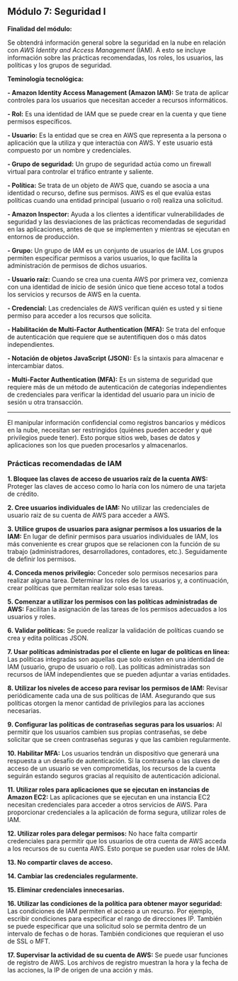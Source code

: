 ## Módulo 7: Seguridad I

**Finalidad del módulo:** 

Se obtendrá información general sobre la seguridad en la nube en relación con *AWS Identity and Access Management* (IAM). A esto se incluye información sobre las prácticas recomendadas, los roles, los usuarios, las políticas y los grupos de seguridad.

**Teminología tecnológica:**

**- Amazon Identity Access Management (Amazon IAM):** Se trata de aplicar controles para los usuarios que necesitan acceder a recursos informáticos.

**- Rol:** Es una identidad de IAM que se puede crear en la cuenta y que tiene permisos específicos.

**- Usuario:** Es la entidad que se crea en AWS que representa a la persona o aplicación que la utiliza y que interactúa con AWS. Y este usuario está compuesto por un nombre y credenciales. 

**- Grupo de seguridad:** Un grupo de seguridad actúa como un firewall virtual para controlar el tráfico entrante y saliente.

**- Política:** Se trata de un objeto de AWS que, cuando se asocia a una identidad o recurso, define sus permisos. AWS es el que evalúa estas políticas cuando una entidad principal (usuario o rol) realiza una solicitud.

**- Amazon  Inspector:** Ayuda a los clientes a identificar vulnerabilidades de seguridad y las desviaciones de las prácticas recomendadas de seguridad en las aplicaciones, antes de que se implementen y mientras se ejecutan en entornos de producción. 

**- Grupo:** Un grupo de IAM es un conjunto de usuarios de IAM. Los grupos permiten especificar permisos a varios usuarios, lo que facilita la administración de permisos de dichos usuarios. 

**- Usuario raíz:** Cuando se crea una cuenta AWS por primera vez, comienza con una identidad de inicio de sesión único que tiene acceso total a todos los servicios y recursos de AWS en la cuenta.

**- Credencial:** Las credenciales de AWS verifican quién es usted y si tiene permiso para acceder a los recursos que solicita. 

**- Habilitación de Multi-Factor Authentication (MFA):** Se trata del enfoque de autenticación que requiere que se autentifiquen dos o más datos independientes.

**- Notación de objetos JavaScript (JSON):** Es la sintaxis para almacenar e intercambiar datos.

**- Multi-Factor Authentication (MFA):** Es un sistema de seguridad que requiere más de un método de autenticación de categorías independientes de credenciales para verificar la identidad del usuario para un inicio de sesión u otra transacción. 

---
El manipular información confidencial como registros bancarios y médicos en la nube, necesitan ser restringidos (quiénes pueden acceder y qué privilegios puede tener). Esto porque sitios web, bases de datos y aplicaciones son los que pueden procesarlos y almacenarlos. 

### Prácticas recomendadas de IAM

**1. Bloquee las claves de acceso de usuarios raíz de la cuenta AWS:** Proteger las claves de acceso como lo haría con los número de una tarjeta de crédito. 

**2. Cree usuarios individuales de IAM:** No utilizar las credenciales de usuario raiz de su cuenta de AWS para acceder a AWS.

**3. Utilice grupos de usuarios para asignar permisos a los usuarios de la IAM:** En lugar de definir permisos para usuarios individuales de IAM, los más conveniente es crear grupos que se relacionen con la función de su trabajo (administradores, desarrolladores, contadores, etc.). Seguidamente de definir los permisos. 

**4. Conceda menos privilegio:** Conceder solo permisos necesarios para realizar alguna tarea. Determinar los roles de los usuarios y, a continuación, crear políticas que permitan realizar solo esas tareas.

**5. Comenzar a utilizar los permisos con las políticas administradas de AWS:** Facilitan la asignación de las tareas de los permisos adecuados a los usuarios y roles.

**6. Validar políticas:** Se puede realizar la validación de políticas cuando se crea y edita políticas JSON.

**7. Usar políticas administradas por el cliente en lugar de políticas en línea:** Las políticas integradas son aquellas que solo existen en una identidad de IAM (usuario, grupo de usuario o rol). Las políticas administradas son recursos de IAM independientes que se pueden adjuntar a varias entidades.

**8. Utilizar los niveles de acceso para revisar los permisos de IAM:** Revisar periódicamente cada una de sus políticas de IAM. Asegurando que sus políticas otorgen la menor cantidad de privilegios para las acciones necesarias. 

**9. Configurar las políticas de contraseñas seguras para los usuarios:** Al permitir que los usuarios cambien sus propias contraseñas, se debe solicitar que se creen contraseñas seguras y que las cambien regularmente. 

**10. Habilitar MFA:** Los usuarios tendrán un dispositivo que generará una respuesta a un desafío de autenticación. Si la contraseña o las claves de acceso de un usuario se ven comprometidas, los recursos de la cuenta seguirán estando seguros gracias al requisito de autenticación adicional. 

**11. Utilizar roles para aplicaciones que se ejecutan en instancias de Amazon EC2:** Las aplicaciones que se ejecutan en una instancia EC2 necesitan credenciales para acceder a otros servicios de AWS. Para proporcionar credenciales a la aplicación de forma segura, utilizar roles de IAM.

**12. Utilizar roles para delegar permisos:** No hace falta compartir credenciales para permitir que los usuarios de otra cuenta de AWS acceda a los recursos de su cuenta AWS. Esto porque se pueden usar roles de IAM. 

**13. No compartir claves de acceso.**

**14. Cambiar las credenciales regularmente.**

**15. Eliminar credenciales innecesarias.** 

**16. Utilizar las condiciones de la política para obtener mayor seguridad:** Las condiciones de IAM permiten el acceso a un recurso. Por ejemplo, escribir condiciones para especificar el rango de direcciones IP. También se puede especificar que una solicitud solo se permita dentro de un intervalo de fechas o de horas. También condiciones que requieran el uso de SSL o MFT. 

**17. Supervisar la actividad de su cuenta de AWS:** Se puede usar funciones de registro de AWS. Los archivos de registro muestran la hora y la fecha de las acciones, la IP de origen de una acción y más.


